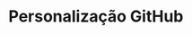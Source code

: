 <html>
  <title>Eric Gomes</title>
  <body>
    <div background-color="black" font-color="white">
      <h1>Personalização GitHub</h1>
   </div>
  </body>
</html>
